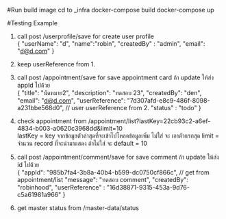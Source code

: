 #Run build image
cd to _infra
docker-compose build
docker-compose up

#Testing Example
1. call post /userprofile/save for create user profile <br />
{
    "userName": "d",
    "name":"robin",
    "createdBy" : "admin",
    "email": "d@d.com"
}

2. keep userReference from 1. <br />
3. call post /appointment/save for save appointment card ถ้า update ให้ส่ง appId ไปด้้วย <br />
{
    "title": "นัดหมาย2",
    "description": "ทดสอบ 23",
    "createdBy": "den",
    "email": "d@d.com",
    "userReference": "7d307afd-e8c9-486f-8098-a231bbe568d0",  // user userReference from 2.
    "status" : "todo"
}

4. check appointment from /appointment/list?lastKey=22cb93c2-a6ef-4834-b003-a0620c3968dd&limit=10 <br />
    lastKey = key จากข้อมูลตัวล่าสุดที่จะเข้าไปโหลดข้อมูลเพิ่ม ไม่ใส่ จะ เอาตัวแรกสุด
    limit = จำนวน record ที่จะนำมาแสดง ถ้าไม่ใส่ จะ default = 10

5. call post /appointment/comment/save for save comment ถ้า update ให้ส่ง id ไปด้้วย <br />
{
    "appId": "985b7fa4-3b8a-40b4-b599-dc0750cf866c", // get from appointment/list
    "message": "ทดสอบ comment",
    "createdBy": "robinhood",
    "userReference" : "16d38871-9315-453a-9d76-c5a61981a966"
}

6. get master status from /master-data/status
